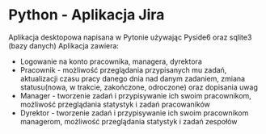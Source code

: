 # Python - Aplikacja Jira
Aplikacja desktopowa napisana w Pytonie używając Pyside6 oraz sqlite3 (bazy danych)
Aplikacja zawiera:
- Logowanie na konto pracownika, managera, dyrektora
- Pracownik - możliwość przeglądania przypisanych mu zadań, aktualizacji czasu pracy danego dnia nad danym zadaniem, zmiana statusu(nowa, w trakcie, zakończone, odroczone) oraz dopisania uwag
- Manager -  tworzenie zadań i przypisywanie ich swoim pracownikom, możliwość przeglądania statystyk i zadań pracowaników
- Dyrektor - tworzenie zadań i przypisywanie ich swoim pracownikom managerom, możliwość przeglądania statystyk i zadań zespołów
